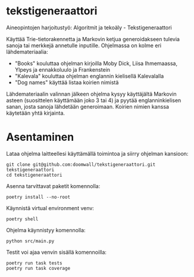 # tekstigeneraattori
Aineopintojen harjoitustyö: Algoritmit ja tekoäly - Tekstigeneraattori

Käyttää Trie-tietorakennetta ja Markovin ketjua generoidakseen tulevia sanoja tai merkkejä annetulle inputille. Ohjelmassa on kolme eri lähdemateriaalia:
- "Books" kouluttaa ohjelman kirjoilla Moby Dick, Liisa Ihmemaassa, Ylpeys ja ennakkoluulo ja Frankenstein
- "Kalevala" kouluttaa ohjelman englannin kielisellä Kalevalalla
- "Dog names" käyttää listaa koirien nimistä

Lähdemateriaalin valinnan jälkeen ohjelma kysyy käyttäjältä Markovin asteen (suosittelen käyttämään joko 3 tai 4) ja pyytää englanninkielisen sanan, josta sanoja lähdetään generoimaan. Koirien nimien kanssa käytetään yhtä kirjainta. 

# Asentaminen

Lataa ohjelma laitteellesi käyttämällä toimintoa ja siirry ohjelman kansioon: 
```
git clone git@github.com:doomwall/tekstigeneraattori.git tekstigeneraattori
cd tekstigeneraattori
```

Asenna tarvittavat paketit komennolla: 
```
poetry install --no-root
```

Käynnistä virtual environment venv:
```
poetry shell
```

Ohjelma käynnistyy komennolla:
```
python src/main.py
```

Testit voi ajaa venvin sisällä komennoilla:
```
poetry run task tests
poetry run task coverage
```
